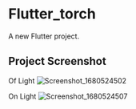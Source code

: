 # Flutter_torch

A new Flutter project.

## Project Screenshot

Of Light
![Screenshot_1680524502](https://user-images.githubusercontent.com/56191939/229511218-d23a4de7-d2fc-4077-9301-a5d66abe6906.png)


On Light
![Screenshot_1680524507](https://user-images.githubusercontent.com/56191939/229511343-f91b53b5-2590-46e9-9bf6-2494fdb4b592.png)
